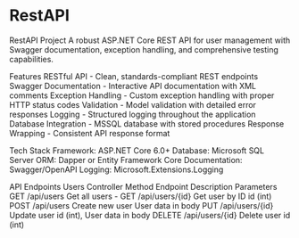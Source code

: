 # RestAPI
RestAPI Project
A robust ASP.NET Core REST API for user management with Swagger documentation, exception handling, and comprehensive testing capabilities.

Features
RESTful API - Clean, standards-compliant REST endpoints
Swagger Documentation - Interactive API documentation with XML comments
Exception Handling - Custom exception handling with proper HTTP status codes
Validation - Model validation with detailed error responses
Logging - Structured logging throughout the application
Database Integration - MSSQL database with stored procedures
Response Wrapping - Consistent API response format

Tech Stack
Framework: ASP.NET Core 6.0+
Database: Microsoft SQL Server
ORM: Dapper or Entity Framework Core
Documentation: Swagger/OpenAPI
Logging: Microsoft.Extensions.Logging

API Endpoints
Users Controller
Method	Endpoint	Description	Parameters
GET	/api/users	Get all users	-
GET	/api/users/{id}	Get user by ID	id (int)
POST	/api/users	Create new user	User data in body
PUT	/api/users/{id}	Update user	id (int), User data in body
DELETE	/api/users/{id}	Delete user	id (int)
